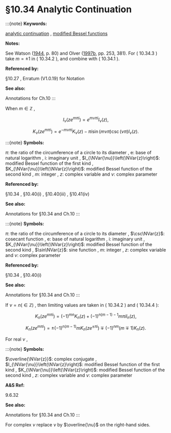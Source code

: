 # §10.34 Analytic Continuation

:::{note}
**Keywords:**

[analytic continuation](http://dlmf.nist.gov/search/search?q=analytic%20continuation) , [modified Bessel functions](http://dlmf.nist.gov/search/search?q=modified%20Bessel%20functions)

**Notes:**

See Watson ([1944](./bib/W.html#bib2380 "A Treatise on the Theory of Bessel Functions"), p. 80) and Olver ([1997b](./bib/O.html#bib1809 "Asymptotics and Special Functions"), pp. 253, 381). For ( 10.34.3 ) take $m=\pm 1$ in ( 10.34.2 ), and combine with ( 10.34.1 ).

**Referenced by:**

§10.27 , Erratum (V1.0.19) for Notation

**See also:**

Annotations for Ch.10
:::

When $m\in\mathbb{Z}$ ,


<a id="E1"></a>
$$
I_{\nu}\left(ze^{m\pi i}\right)=e^{m\nu\pi i}I_{\nu}\left(z\right), \tag{10.34.1}
$$


<a id="E2"></a>
$$
K_{\nu}\left(ze^{m\pi i}\right)=e^{-m\nu\pi i}K_{\nu}\left(z\right)-\pi i\sin\left(m\nu\pi\right)\csc\left(\nu\pi\right)I_{\nu}\left(z\right). \tag{10.34.2}
$$

:::{note}
**Symbols:**

$\pi$: the ratio of the circumference of a circle to its diameter , $\mathrm{e}$: base of natural logarithm , $\mathrm{i}$: imaginary unit , $I_{\NVar{\nu}}\left(\NVar{z}\right)$: modified Bessel function of the first kind , $K_{\NVar{\nu}}\left(\NVar{z}\right)$: modified Bessel function of the second kind , $m$: integer , $z$: complex variable and $\nu$: complex parameter

**Referenced by:**

§10.34 , §10.40(i) , §10.40(iii) , §10.41(iv)

**See also:**

Annotations for §10.34 and Ch.10
:::

:::{note}
**Symbols:**

$\pi$: the ratio of the circumference of a circle to its diameter , $\csc\NVar{z}$: cosecant function , $\mathrm{e}$: base of natural logarithm , $\mathrm{i}$: imaginary unit , $K_{\NVar{\nu}}\left(\NVar{z}\right)$: modified Bessel function of the second kind , $\sin\NVar{z}$: sine function , $m$: integer , $z$: complex variable and $\nu$: complex parameter

**Referenced by:**

§10.34 , §10.40(i)

**See also:**

Annotations for §10.34 and Ch.10
:::

If $\nu=n(\in\mathbb{Z})$ , then limiting values are taken in ( 10.34.2 ) and ( 10.34.4 ):


<a id="E5"></a>
$$
K_{n}\left(ze^{m\pi i}\right)=(-1)^{mn}K_{n}\left(z\right)+(-1)^{n(m-1)-1}m\pi
iI_{n}\left(z\right), \tag{10.34.5}
$$


<a id="E6"></a>
$$
K_{n}\left(ze^{m\pi i}\right)=\pm(-1)^{n(m-1)}mK_{n}\left(ze^{\pm\pi i}\right)\mp(-1)^{nm}(m\mp 1)K_{n}\left(z\right). \tag{10.34.6}
$$

For real $\nu$ ,

:::{note}
**Symbols:**

$\overline{\NVar{z}}$: complex conjugate , $I_{\NVar{\nu}}\left(\NVar{z}\right)$: modified Bessel function of the first kind , $K_{\NVar{\nu}}\left(\NVar{z}\right)$: modified Bessel function of the second kind , $z$: complex variable and $\nu$: complex parameter

**A&S Ref:**

9.6.32

**See also:**

Annotations for §10.34 and Ch.10
:::

For complex $\nu$ replace $\nu$ by $\overline{\nu}$ on the right-hand sides.
